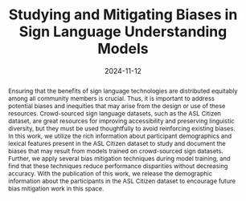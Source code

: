 ---
title: "Studying and Mitigating Biases in Sign Language Understanding Models"
collection: publications
permalink: /publication/2024-11-12-Studying-and-Mitigating-Biases-in-Sign-Language-Understanding-Models
date: 2024-11-12
venue: 'In the Proceedings of the 2024 Conference on Empirical Methods in Natural Language Processing'
venueinformal: 'EMNLP 2024'
citation: 'Katherine Atwell, Danielle Bragg, and Malihe Alikhani. 2024. Studying and Mitigating Biases in Sign Language Understanding Models. In Proceedings of the 2024 Conference on Empirical Methods in Natural Language Processing, Miami. Association for Computational Linguistics.'
authors: 'Katherine Atwell, Danielle Bragg, and Malihe Alikhani'
paperurl: https://aclanthology.org/anthology-files/anthology-files/pdf/emnlp/2024.emnlp-main.17.pdf
abstract: "Ensuring that the benefits of sign language technologies are distributed equitably among all community members is crucial. Thus, it is important to address potential biases and inequities that may arise from the design or use of these resources. Crowd-sourced sign language datasets, such as the ASL Citizen dataset, are great resources for improving accessibility and preserving linguistic diversity, but they must be used thoughtfully to avoid reinforcing existing biases. In this work, we utilize the rich information about participant demographics and lexical features present in the ASL Citizen dataset to study and document the biases that may result from models trained on crowd-sourced sign datasets. Further, we apply several bias mitigation techniques during model training, and find that these techniques reduce performance disparities without decreasing accuracy. With the publication of this work, we release the demographic information about the participants in the ASL Citizen dataset to encourage future bias mitigation work in this space."
---